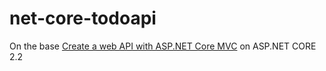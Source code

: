 # net-core-todoapi

On the base [Create a web API with ASP.NET Core MVC](https://docs.microsoft.com/en-us/aspnet/core/tutorials/first-web-api?view=aspnetcore-2.2&tabs=visual-studio-code) on ASP.NET CORE 2.2





